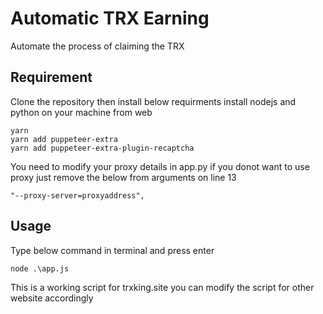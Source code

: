 # Automatic TRX Earning #
Automate the process of claiming the TRX

## Requirement
Clone the repository then install below requirments
install nodejs and python on your machine from web
```
yarn
yarn add puppeteer-extra
yarn add puppeteer-extra-plugin-recaptcha
```
You need to modify your proxy details in app.py
if you donot want to use proxy just remove the below from arguments on line 13
```
"--proxy-server=proxyaddress",
```
## Usage
Type below command in terminal and press enter
```
node .\app.js
```
This is a working script for trxking.site you can modify the script for other website accordingly

